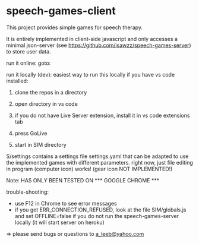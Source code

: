 # speech-games-client

This project provides simple games for speech therapy. 

It is entirely implemented in client-side javascript and only accesses a minimal json-server (see https://github.com/isawzz/speech-games-server) to store user data.

run it online:
goto: 

run it locally (dev):
easiest way to run this locally if you have vs code installed:
1. clone the repos in a directory

2. open directory in vs code

3. if you do not have Live Server extension, install it in vs code extensions tab

4. press GoLive

5. start in SIM directory 

S/settings contains a settings file settings.yaml that can be adapted to use the implemented games with different parameters. right now, just file editing in program (computer icon) works! (gear icon NOT IMPLEMENTED!)

Note: HAS ONLY BEEN TESTED ON *** GOOGLE CHROME ***

trouble-shooting: 
- use F12 in Chrome to see error messages
- if you get ERR_CONNECTION_REFUSED, look at the file SIM/globals.js and set OFFLINE=false if you do not run the speech-games-server locally (it will start server on heroku)

=> please send bugs or questions to a_leeb@yahoo.com
